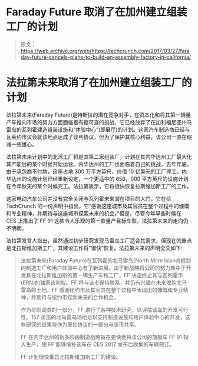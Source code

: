 # Faraday Future 取消了在加州建立组装工厂的计划 

> 原文：<https://web.archive.org/web/https://techcrunch.com/2017/03/27/faraday-future-cancels-plans-to-build-an-assembly-factory-in-california/>

# 法拉第未来取消了在加州建立组装工厂的计划

法拉第未来(Faraday Future)是特斯拉的潜在竞争对手，在资本化和将其第一辆量产车推向市场的努力方面面临着有据可查的挑战，它已经放弃了在加利福尼亚州马雷岛的瓦列霍建造组装设施和“体验中心”(即展厅)的计划。这家汽车制造商已经与瓦莱约市议会就该地点达成了谈判协议，但为了保护其核心利益，该公司一直在缩减一些雄心。

法拉第未来计划中的北湾工厂将是其第二家组装厂，计划在其内华达州工厂最大化其产能后的某个时候开始运营。内华达州的工厂也面临着自己的挑战，去年年底，由于承包商不付款，这座占地 300 万平方英尺、价值 10 亿美元的工厂停工。内华达州的设施计划已经重新设定，一个更适中的 650，000 平方英尺的设施计划在今年秋天的某个时候完工。法拉第表示，它将很快恢复拉斯维加斯工厂的工作。

这家电动汽车公司并没有完全关闭与瓦列霍未来潜在项目的大门，它在给 TechCrunch 的一份声明中指出，它“感谢这座城市及其官员在整个过程中的慷慨和专业精神，并期待与这座城市探索未来的机会。”但是，尽管今年早些时候在 CES 上推出了 FF 91 这款令人乐观的第一款量产目标车型，法拉第未来的走向仍不明朗。

法拉第发言人指出，虽然通过初步研究发现马雷岛工厂适合其需求，但现在的重点是北拉斯维加斯工厂，其建设工作将“很快”恢复。法拉第未来的声明全文如下:

> 法拉第未来(Faraday Future)在瓦列霍的北马雷岛(North Mare Island)规划的制造工厂和用户体验中心有了新进展。由于新战略将公司的努力集中于开发其在北拉斯维加斯的第一辆生产车和工厂，FF 决定终止其与瓦列霍市(ERN)的独家谈判权。FF 将与该市保持联系，并仍有兴趣在未来收购北马雷岛的土地。FF 感谢纽约市及其官员在整个过程中表现出的慷慨和专业精神，并期待与纽约市探索未来的合作机会。
> 
> 作为尽职调查的一部分，FF 进行了各种技术研究，以评估该岛的开发可行性。157 英亩的北马雷岛场地足以支持制造设施和用户体验中心的开发，这些研究的结果将作为原始协议的一部分与该市共享。
> 
> FF 在内华达州的新多阶段制造战略旨在更快地将该公司的旗舰车 FF 91 投入生产，使 FF 能够填补该车在 CES 2017 发布后收集的车辆预订。
> 
> FF 计划很快重启北拉斯维加斯工厂的建设。